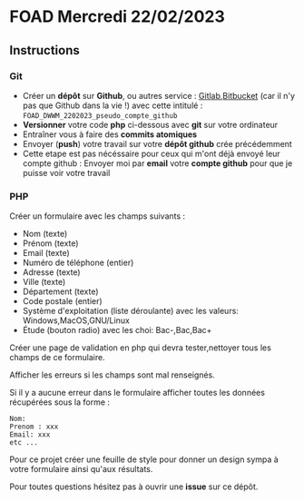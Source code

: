 # FOAD Mercredi 22/02/2023

## Instructions

### Git

- Créer un **dépôt** sur **Github**, ou autres service : [Gitlab](https://gitlab.com),[Bitbucket](https://bitbucket.org/) (car il n'y pas que Github dans la vie !) avec cette intitulé : `FOAD_DWWM_2202023_pseudo_compte_github`
- **Versionner** votre code **php** ci-dessous avec **git** sur votre ordinateur
- Entraîner vous à faire des **commits atomiques**
- Envoyer (**push**) votre travail sur votre **dépôt github** crée précédemment
- Cette etape est pas nécéssaire pour ceux qui m'ont déjà envoyé leur compte github : Envoyer moi par **email** votre **compte github** pour que je puisse voir votre travail

### PHP

Créer un formulaire avec les champs suivants :

- Nom (texte)
- Prénom (texte)
- Email (texte)
- Numéro de téléphone (entier)
- Adresse (texte) 
- Ville (texte)
- Département (texte)
- Code postale (entier)
- Système d'exploitation (liste déroulante) avec les valeurs: Windows,MacOS,GNU/Linux
- Étude (bouton radio) avec les choi: Bac-,Bac,Bac+

Créer une page de validation en php qui devra tester,nettoyer tous les champs de ce formulaire.

Afficher les erreurs si les champs sont mal renseignés.

Si il y a aucune erreur dans le formulaire afficher toutes les données récupérées sous la forme :

```
Nom: 
Prenom : xxx
Email: xxx
etc ...
```

Pour ce projet créer une feuille de style pour donner un design sympa à votre formulaire ainsi qu'aux résultats.

Pour toutes questions hésitez pas à ouvrir une **issue** sur ce dépôt.

